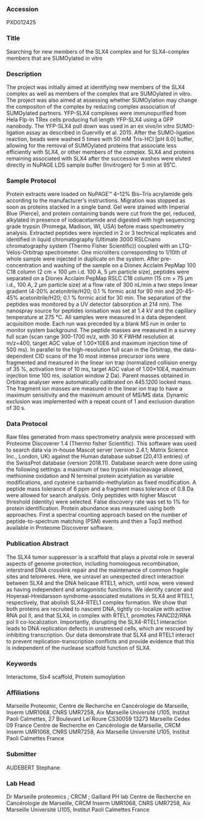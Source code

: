 ### Accession
PXD012425

### Title
Searching for new members of the SLX4 complex and for SLX4-complex members that are SUMOylated in vitro

### Description
The project was initially aimed at identifying new members of the SLX4 complex as well as members of the complex that are SUMOylated in vitro. The project was also aimed at assessing whether SUMOylation may change the compositon of the complex by reducing complex association of SUMOylated partners. YFP-SLX4 complexes were immunopurified from Hela Flp-In TRex cells producing full length YFP-SLX4 using a GFP nanobody. The YFP-SLX4 pull down was used in an ex vivo/in vitro SUMO-ligation assay as described in Guervilly et al. 2015. After the SUMO-ligation reaction, beads were washed 5 times with 50 mM Tris-HCl [pH 8.0] buffer, allowing for the removal of SUMOylated proteins that associate less efficiently with SLX4, or other members of the complex. SLX4 and proteins remaining associated with SLX4 after the successive washes were eluted directly in NuPAGE LDS sample buffer (Invitrogen) for 5 min at 95˚C.

### Sample Protocol
Protein extracts were loaded on NuPAGE™ 4–12% Bis–Tris acrylamide gels according to the manufacturer’s instructions. Migration was stopped as soon as proteins stacked in a single band. Gel were stained with Imperial Blue (Pierce), and protein containing bands were cut from the gel, reduced, alkylated in presence of iodoacetamide and digested with high sequencing grade trypsin (Promega, Madison, WI, USA) before mass spectrometry analysis. Extracted peptides were injected in 2 or 3 technical replicates and identified in liquid chromatography (Ultimate 3000 RSLCnano chromatography system (Thermo Fisher Scientific)) coupled with an LTQ-Velos-Orbitrap spectrometer.  One microliters corresponding to 1/10th of whole sample were injected in duplicate on the system. After pre-concentration and washing of the sample on a Dionex Acclaim PepMap 100 C18 column (2 cm × 100 μm i.d. 100 A, 5 μm particle size), peptides were separated on a Dionex Acclaim PepMap RSLC C18 column (15 cm × 75 μm i.d., 100 A, 2 µm particle size) at a flow rate of 300 nL/min a two steps linear gradient (4-20% acetonitrile/H20; 0.1 % formic acid for 90 min and 20-45-45% acetonitrile/H20; 0.1 % formic acid for 30 min. The separation of the peptides was monitored by a UV detector (absorption at 214 nm). The nanospray source for peptides ionisation was set at 1.4 kV and the capillary temperature at 275 °C. All samples were measured in a data dependent acquisition mode. Each run was preceded by a blank MS run in order to monitor system background. The peptide masses are measured in a survey full scan (scan range 300-1700 m/z, with 30 K FWHM resolution at m/z=400, target AGC value of 1.00×10E6 and maximum injection time of 500 ms). In parallel to the high-resolution full scan in the Orbitrap, the data-dependent CID scans of the 10 most intense precursor ions were fragmented and measured in the linear ion trap (normalized collision energy of 35 %, activation time of 10 ms, target AGC value of 1.00×10E4, maximum injection time 100 ms, isolation window 2 Da). Parent masses obtained in Orbitrap analyser were automatically calibrated on 445.1200 locked mass. The fragment ion masses are measured in the linear ion trap to have a maximum sensitivity and the maximum amount of MS/MS data. Dynamic exclusion was implemented with a repeat count of 1 and exclusion duration of 30 s.

### Data Protocol
Raw files generated from mass spectrometry analysis were processed with Proteome Discoverer 1.4 (Thermo fisher Scientific). This software was used to search data via in-house Mascot server (version 2.4.1; Matrix Science Inc., London, UK) against the Human database subset (20,413 entries) of the SwissProt database (version 2018.11). Database search were done using the following settings: a maximum of two trypsin miscleavage allowed, methionine oxidation and N terminal protein acetylation as variable modifications, and cysteine carbamido-methylation as fixed modification. A peptide mass tolerance of 6 ppm and a fragment mass tolerance of 0.8 Da were allowed for search analysis. Only peptides with higher Mascot threshold (identity) were selected. False discovery rate was set to 1% for protein identification. Protein abundance was measured using both approaches. First a spectral counting approach based on the number of peptide-to-spectrum matching (PSM) events and then a Top3 method available in Proteome Discoverer software.

### Publication Abstract
The SLX4 tumor suppressor is a scaffold that plays a pivotal role in several aspects of genome protection, including homologous recombination, interstrand DNA crosslink repair and the maintenance of common fragile sites and telomeres. Here, we unravel an unexpected direct interaction between SLX4 and the DNA helicase RTEL1, which, until now, were viewed as having independent and antagonistic functions. We identify cancer and Hoyeraal-Hreidarsson syndrome-associated mutations in SLX4 and RTEL1, respectively, that abolish SLX4-RTEL1 complex formation. We show that both proteins are recruited to nascent DNA, tightly co-localize with active RNA pol II, and that SLX4, in complex with RTEL1, promotes FANCD2/RNA pol II co-localization. Importantly, disrupting the SLX4-RTEL1 interaction leads to DNA replication defects in unstressed cells, which are rescued by inhibiting transcription. Our data demonstrate that SLX4 and RTEL1 interact to prevent replication-transcription conflicts and provide evidence that this is independent of the nuclease scaffold function of SLX4.

### Keywords
Interactome, Slx4 scaffold, Protein sumoylation

### Affiliations
Marseille Proteomic, Centre de Recherche en Cancérologie de Marseille, Inserm UMR1068, CNRS UMR7258, Aix Marseille Université U105, Institut Paoli Calmettes, 27 Boulevard Leï Roure CS30059 13273 Marseille Cedex 09 France 
Centre de Recherche en Cancérologie de Marseille, CRCM Inserm UMR1068, CNRS UMR7258, Aix Marseille Université U105, Institut Paoli Calmettes France

### Submitter
AUDEBERT Stephane

### Lab Head
Dr Marseille proteomics ; CRCM ; Gaillard PH lab
Centre de Recherche en Cancérologie de Marseille, CRCM Inserm UMR1068, CNRS UMR7258, Aix Marseille Université U105, Institut Paoli Calmettes France


